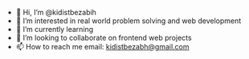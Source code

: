 - 👋 Hi, I’m @kidistbezabih
- 👀 I’m interested in real world problem solving and web development
- 🌱 I’m currently learning
- 💞️ I’m looking to collaborate on frontend web projects
- 📫 How to reach me email: kidistbezabh@gmail.com

<!---
kidistbezabih/kidistbezabih is a ✨ special ✨ repository because its `README.md` (this file) appears on your GitHub profile.
You can click the Preview link to take a look at your changes.
--->
